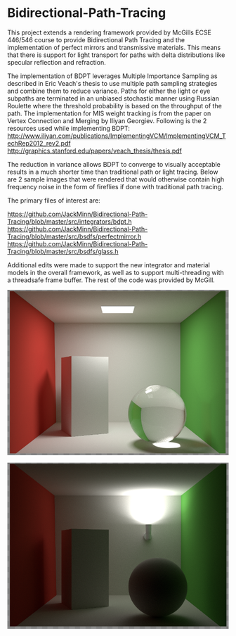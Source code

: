 # Bidirectional-Path-Tracing

This project extends a rendering framework provided by McGills ECSE 446/546 course to provide Bidirectional Path Tracing and the implementation of perfect mirrors and transmissive materials. This means that there is support for light transport for paths with delta distributions like specular reflection and refraction. 

The implementation of BDPT leverages Multiple Importance Sampling as described in Eric Veach's thesis to use multiple path sampling strategies and combine them to reduce variance. Paths for either the light or eye subpaths are terminated in an unbiased stochastic manner using Russian Roulette where the threshold probability is based on the throughput of the path. The implementation for MIS weight tracking is from the paper on Vertex Connection and Merging by Iliyan Georgiev. Following is the 2 resources used while implementing BDPT:
http://www.iliyan.com/publications/ImplementingVCM/ImplementingVCM_TechRep2012_rev2.pdf
http://graphics.stanford.edu/papers/veach_thesis/thesis.pdf

The reduction in variance allows BDPT to converge to visually acceptable results in a much shorter time than 
traditional path or light tracing. Below are 2 sample images that were rendered that would otherwise contain high frequency noise in
the form of fireflies if done with traditional path tracing.

The primary files of interest are:

https://github.com/JackMinn/Bidirectional-Path-Tracing/blob/master/src/integrators/bdpt.h
https://github.com/JackMinn/Bidirectional-Path-Tracing/blob/master/src/bsdfs/perfectmirror.h
https://github.com/JackMinn/Bidirectional-Path-Tracing/blob/master/src/bsdfs/glass.h

Additional edits were made to support the new integrator and material models in the overall framework, as well as to support multi-threading with a threadsafe frame buffer. The rest of the code was provided by McGill.

![My image](CausticSample.png)

![My image](HardLightSample.png)
